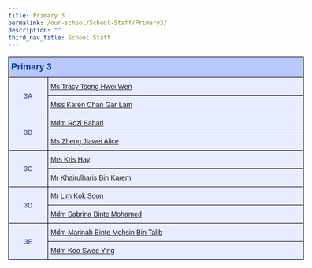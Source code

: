 ```yaml
---
title: Primary 3
permalink: /our-school/School-Staff/Primary3/
description: ""
third_nav_title: School Staff
---
```

<table class="tg" style="undefined;table-layout: fixed; width: 600px">
<colgroup>
<col style="width: 80px">
<col style="width: 520px">
</colgroup>
<thead>
  <tr>
    <th class="tg-s25z" colspan="2">Primary 3</th>
  </tr>
</thead>
<tbody>
  <tr>
    <td class="tg-18eh" rowspan="2">3A</td>
    <td class="tg-73oq"><a href="mailto:tseng_hwei_wen@schools.gov.sg">Ms Tracy Tseng Hwei Wen</a></td></tr>
  <tr>
    <td class="tg-73oq"><a href="mailto:karen_chan_gar_lam@schools.gov.sg">Miss Karen Chan Gar Lam</a></td></tr>
  <tr>
    <td class="tg-18eh" rowspan="2">3B</td>
    <td class="tg-73oq"><a href="mailto:rozi_bahari@schools.gov.sg">Mdm Rozi Bahari</a></td></tr>
  <tr>
    <td class="tg-73oq"><a href="mailto:zheng_jiawei@schools.gov.sg">Ms Zheng Jiawei Alice</a></td></tr>
  <tr>
    <td class="tg-18eh" rowspan="2">3C</td>
    <td class="tg-73oq"><a href="mailto:ang_mei_hui@schools.gov.sg">Mrs Kris Hay</a></td></tr>
  <tr>
    <td class="tg-73oq"><a href="mailto:khairulharis_karem@schools.gov.sg">Mr Khairulharis Bin Karem</a></td></tr>
  <tr>
    <td class="tg-18eh" rowspan="2">3D</td>
    <td class="tg-73oq"><a href="mailto:lim_kok_soon@schools.gov.sg">Mr Lim Kok Soon</a></td></tr>
  <tr>
    <td class="tg-73oq"><a href="mailto:sabrina_mohamed@schools.gov.sg">Mdm Sabrina Binte Mohamed</a></td></tr>

  <tr>
    <td class="tg-18eh" rowspan="2">3E</td>
    <td class="tg-73oq"><a href="mailto:marinah_mohsin@schools.gov.sg">Mdm Marinah Binte Mohsin Bin Talib</a></td></tr>
  <tr>
    <td class="tg-73oq"><a href="mailto:koo_swee_ying@schools.gov.sg">Mdm Koo Swee Ying</a></td></tr>
</tbody>
</table>
<style type="text/css">
.tg  {border-collapse:collapse;border-color:#aabcfe;border-spacing:0;}
.tg td{background-color:#e8edff;border-color:#aabcfe;border-style:solid;border-width:1px;color:#669;
  font-family:Arial, sans-serif;font-size:14px;overflow:hidden;padding:10px 5px;word-break:normal;}
.tg th{background-color:#b9c9fe;border-color:#aabcfe;border-style:solid;border-width:1px;color:#039;
  font-family:Arial, sans-serif;font-size:14px;font-weight:normal;overflow:hidden;padding:10px 5px;word-break:normal;}
.tg .tg-18eh{border-color:#000000;font-weight:bold;text-align:center;vertical-align:middle}
.tg .tg-s25z{border-color:#000000;font-size:18px;font-weight:bold;text-align:left;vertical-align:top}
.tg .tg-73oq{border-color:#000000;text-align:left;vertical-align:top}
</style>